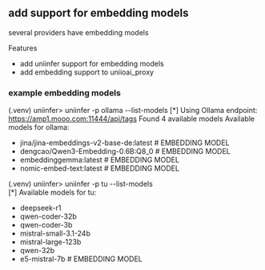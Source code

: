 ## add support for embedding models

several providers have embedding models

Features

- add uniinfer support for embedding models
- add embedding support to uniioai_proxy

### example embedding models

(.venv) uniinfer> uniinfer -p ollama --list-models
[*] Using Ollama endpoint: https://amp1.mooo.com:11444/api/tags
Found 4 available models
Available models for ollama:

- jina/jina-embeddings-v2-base-de:latest # EMBEDDING MODEL
- dengcao/Qwen3-Embedding-0.6B:Q8_0 # EMBEDDING MODEL
- embeddinggemma:latest # EMBEDDING MODEL
- nomic-embed-text:latest # EMBEDDING MODEL

(.venv) uniinfer> uniinfer -p tu --list-models  
[*] Available models for tu:

- deepseek-r1
- qwen-coder-32b
- qwen-coder-3b
- mistral-small-3.1-24b
- mistral-large-123b
- qwen-32b
- e5-mistral-7b # EMBEDDING MODEL
